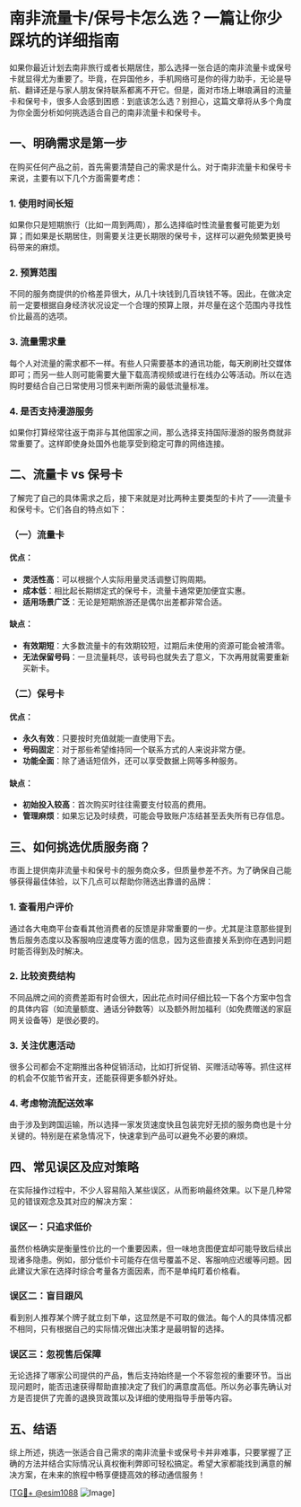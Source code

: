 # 南非流量卡/保号卡怎么选？一篇让你少踩坑的详细指南

如果你最近计划去南非旅行或者长期居住，那么选择一张合适的南非流量卡或保号卡就显得尤为重要了。毕竟，在异国他乡，手机网络可是你的得力助手，无论是导航、翻译还是与家人朋友保持联系都离不开它。但是，面对市场上琳琅满目的流量卡和保号卡，很多人会感到困惑：到底该怎么选？别担心，这篇文章将从多个角度为你全面分析如何挑选适合自己的南非流量卡和保号卡。

## 一、明确需求是第一步

在购买任何产品之前，首先需要清楚自己的需求是什么。对于南非流量卡和保号卡来说，主要有以下几个方面需要考虑：

### 1. 使用时间长短
如果你只是短期旅行（比如一周到两周），那么选择临时性流量套餐可能更为划算；而如果是长期居住，则需要关注更长期限的保号卡，这样可以避免频繁更换号码带来的麻烦。

### 2. 预算范围
不同的服务商提供的价格差异很大，从几十块钱到几百块钱不等。因此，在做决定前一定要根据自身经济状况设定一个合理的预算上限，并尽量在这个范围内寻找性价比最高的选项。

### 3. 流量需求量
每个人对流量的需求都不一样。有些人只需要基本的通讯功能，每天刷刷社交媒体即可；而另一些人则可能需要大量下载高清视频或进行在线办公等活动。所以在选购时要结合自己日常使用习惯来判断所需的最低流量标准。

### 4. 是否支持漫游服务
如果你打算经常往返于南非与其他国家之间，那么选择支持国际漫游的服务商就非常重要了。这样即使身处国外也能享受到稳定可靠的网络连接。

## 二、流量卡 vs 保号卡

了解完了自己的具体需求之后，接下来就是对比两种主要类型的卡片了——流量卡和保号卡。它们各自的特点如下：

### （一）流量卡
#### 优点：
- **灵活性高**：可以根据个人实际用量灵活调整订购周期。
- **成本低**：相比起长期绑定式的保号卡，流量卡通常更加便宜实惠。
- **适用场景广泛**：无论是短期旅游还是偶尔出差都非常合适。

#### 缺点：
- **有效期短**：大多数流量卡的有效期较短，过期后未使用的资源可能会被清零。
- **无法保留号码**：一旦流量耗尽，该号码也就失去了意义，下次再用就需要重新买新卡。

### （二）保号卡
#### 优点：
- **永久有效**：只要按时充值就能一直使用下去。
- **号码固定**：对于那些希望维持同一个联系方式的人来说非常方便。
- **功能全面**：除了通话短信外，还可以享受数据上网等多种服务。

#### 缺点：
- **初始投入较高**：首次购买时往往需要支付较高的费用。
- **管理麻烦**：如果忘记及时续费，可能会导致账户冻结甚至丢失所有已存信息。

## 三、如何挑选优质服务商？

市面上提供南非流量卡和保号卡的服务商众多，但质量参差不齐。为了确保自己能够获得最佳体验，以下几点可以帮助你筛选出靠谱的品牌：

### 1. 查看用户评价
通过各大电商平台查看其他消费者的反馈是非常重要的一步。尤其是注意那些提到售后服务态度以及客服响应速度等方面的信息，因为这些直接关系到你在遇到问题时能否得到及时解决。

### 2. 比较资费结构
不同品牌之间的资费差距有时会很大，因此花点时间仔细比较一下各个方案中包含的具体内容（如流量额度、通话分钟数等）以及额外附加福利（如免费赠送的家庭网关设备等）是很必要的。

### 3. 关注优惠活动
很多公司都会不定期推出各种促销活动，比如打折促销、买赠活动等等。抓住这样的机会不仅能节省开支，还能获得更多额外好处。

### 4. 考虑物流配送效率
由于涉及到跨国运输，所以选择一家发货速度快且包装完好无损的服务商也是十分关键的。特别是在紧急情况下，快速拿到产品可以避免不必要的麻烦。

## 四、常见误区及应对策略

在实际操作过程中，不少人容易陷入某些误区，从而影响最终效果。以下是几种常见的错误观念及其对应的解决方案：

### 误区一：只追求低价
虽然价格确实是衡量性价比的一个重要因素，但一味地贪图便宜却可能导致后续出现诸多隐患。例如，部分低价卡可能存在信号覆盖不足、客服响应迟缓等问题。因此建议大家在选择时综合考量各方面因素，而不是单纯盯着价格看。

### 误区二：盲目跟风
看到别人推荐某个牌子就立刻下单，这显然是不可取的做法。每个人的具体情况都不相同，只有根据自己的实际情况做出决策才是最明智的选择。

### 误区三：忽视售后保障
无论选择了哪家公司提供的产品，售后支持始终是一个不容忽视的重要环节。当出现问题时，能否迅速获得帮助直接决定了我们的满意度高低。所以务必事先确认对方是否提供了完善的退换货政策以及详细的使用指导手册等内容。

## 五、结语

综上所述，挑选一张适合自己需求的南非流量卡或保号卡并非难事，只要掌握了正确的方法并结合实际情况认真权衡利弊即可轻松搞定。希望大家都能找到满意的解决方案，在未来的旅程中畅享便捷高效的移动通信服务！

[[TG💪+ @esim1088](https://t.me/s/esim1088) ![Image](https://i.postimg.cc/4NQfJmqS/Snipaste-2025-05-13-00-14-12.png)]
